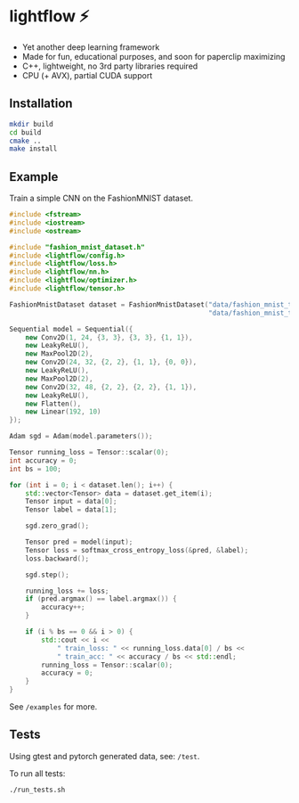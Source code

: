 # lightflow ⚡

- Yet another deep learning framework
- Made for fun, educational purposes, and soon for paperclip maximizing
- C++, lightweight, no 3rd party libraries required
- CPU (+ AVX), partial CUDA support

## Installation

```bash
mkdir build
cd build
cmake ..
make install
```

## Example

Train a simple CNN on the FashionMNIST dataset. 

```c++
#include <fstream>
#include <iostream>
#include <ostream>

#include "fashion_mnist_dataset.h"
#include <lightflow/config.h>
#include <lightflow/loss.h>
#include <lightflow/nn.h>
#include <lightflow/optimizer.h>
#include <lightflow/tensor.h>

FashionMnistDataset dataset = FashionMnistDataset("data/fashion_mnist_train_vectors.csv",
                                                  "data/fashion_mnist_train_labels.csv");

Sequential model = Sequential({
    new Conv2D(1, 24, {3, 3}, {3, 3}, {1, 1}),
    new LeakyReLU(),
    new MaxPool2D(2),
    new Conv2D(24, 32, {2, 2}, {1, 1}, {0, 0}),
    new LeakyReLU(),
    new MaxPool2D(2),
    new Conv2D(32, 48, {2, 2}, {2, 2}, {1, 1}),
    new LeakyReLU(),
    new Flatten(),
    new Linear(192, 10)
});

Adam sgd = Adam(model.parameters());

Tensor running_loss = Tensor::scalar(0);
int accuracy = 0;
int bs = 100;

for (int i = 0; i < dataset.len(); i++) {
    std::vector<Tensor> data = dataset.get_item(i);
    Tensor input = data[0];
    Tensor label = data[1];

    sgd.zero_grad();

    Tensor pred = model(input);
    Tensor loss = softmax_cross_entropy_loss(&pred, &label);
    loss.backward();

    sgd.step();

    running_loss += loss;
    if (pred.argmax() == label.argmax()) {
        accuracy++;
    }

    if (i % bs == 0 && i > 0) {
        std::cout << i <<
            " train_loss: " << running_loss.data[0] / bs <<
            " train_acc: " << accuracy / bs << std::endl;
        running_loss = Tensor::scalar(0);
        accuracy = 0;
    }
}
```

See `/examples` for more.


## Tests

Using gtest and pytorch generated data, see: `/test`.

To run all tests:

```bash
./run_tests.sh
```











